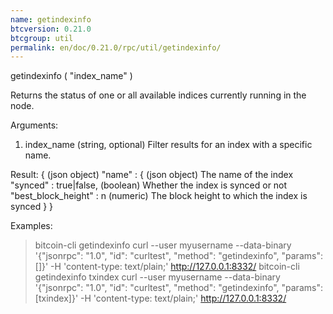 ```yaml
---
name: getindexinfo
btcversion: 0.21.0
btcgroup: util
permalink: en/doc/0.21.0/rpc/util/getindexinfo/
---
```


getindexinfo ( "index_name" )

Returns the status of one or all available indices currently running in the node.

Arguments:
1. index_name    (string, optional) Filter results for an index with a specific name.

Result:
{                               (json object)
  "name" : {                    (json object) The name of the index
    "synced" : true|false,      (boolean) Whether the index is synced or not
    "best_block_height" : n     (numeric) The block height to which the index is synced
  }
}

Examples:
> bitcoin-cli getindexinfo 
> curl --user myusername --data-binary '{"jsonrpc": "1.0", "id": "curltest", "method": "getindexinfo", "params": []}' -H 'content-type: text/plain;' http://127.0.0.1:8332/
> bitcoin-cli getindexinfo txindex
> curl --user myusername --data-binary '{"jsonrpc": "1.0", "id": "curltest", "method": "getindexinfo", "params": [txindex]}' -H 'content-type: text/plain;' http://127.0.0.1:8332/


